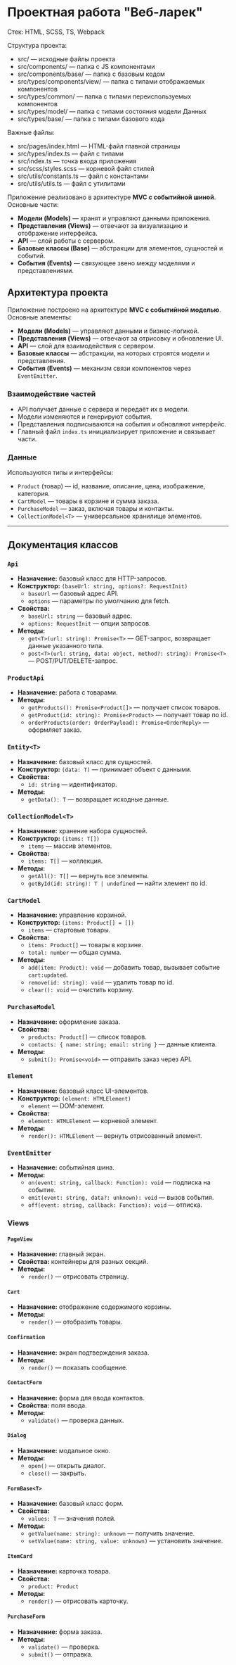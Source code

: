 # Проектная работа "Веб-ларек"

Стек: HTML, SCSS, TS, Webpack


Структура проекта:
- src/ — исходные файлы проекта
- src/components/ — папка с JS компонентами
- src/components/base/ — папка с базовым кодом
- src/types/components/view/ — папка с типами отображаемых компонентов 
- src/types/common/ — папка с типами переиспользуемых компонентов
- src/types/model/ — папка с типами состояния модели Данных
- src/types/base/ — папка с типами базового кода

Важные файлы:
- src/pages/index.html — HTML-файл главной страницы
- src/types/index.ts — файл с типами
- src/index.ts — точка входа приложения
- src/scss/styles.scss — корневой файл стилей
- src/utils/constants.ts — файл с константами
- src/utils/utils.ts — файл с утилитами

Приложение реализовано в архитектуре **MVC с событийной шиной**. Основные части:

- **Модели (Models)** — хранят и управляют данными приложения.
- **Представления (Views)** — отвечают за визуализацию и отображение интерфейса.
- **API** — слой работы с сервером.
- **Базовые классы (Base)** — абстракции для элементов, сущностей и событий.
- **События (Events)** — связующее звено между моделями и представлениями.

## Архитектура проекта

Приложение построено на архитектуре **MVC с событийной моделью**. Основные элементы:

- **Модели (Models)** — управляют данными и бизнес-логикой.
- **Представления (Views)** — отвечают за отрисовку и обновление UI.
- **API** — слой для взаимодействия с сервером.
- **Базовые классы** — абстракции, на которых строятся модели и представления.
- **События (Events)** — механизм связи компонентов через `EventEmitter`.

### Взаимодействие частей

- API получает данные с сервера и передаёт их в модели.
- Модели изменяются и генерируют события.
- Представления подписываются на события и обновляют интерфейс.
- Главный файл `index.ts` инициализирует приложение и связывает части.

### Данные

Используются типы и интерфейсы:

- `Product` (товар) — id, название, описание, цена, изображение, категория.
- `CartModel` — товары в корзине и сумма заказа.
- `PurchaseModel` — заказ, включая товары и контакты.
- `CollectionModel<T>` — универсальное хранилище элементов.

---

## Документация классов

### `Api`

- **Назначение:** базовый класс для HTTP-запросов.
- **Конструктор:** `(baseUrl: string, options?: RequestInit)`
  - `baseUrl` — базовый адрес API.
  - `options` — параметры по умолчанию для fetch.
- **Свойства:**
  - `baseUrl: string` — базовый адрес.
  - `options: RequestInit` — опции запросов.
- **Методы:**
  - `get<T>(url: string): Promise<T>` — GET-запрос, возвращает данные указанного типа.
  - `post<T>(url: string, data: object, method?: string): Promise<T>` — POST/PUT/DELETE-запрос.

### `ProductApi`

- **Назначение:** работа с товарами.
- **Методы:**
  - `getProducts(): Promise<Product[]>` — получает список товаров.
  - `getProduct(id: string): Promise<Product>` — получает товар по id.
  - `orderProducts(order: OrderPayload): Promise<OrderReply>` — оформляет заказ.

### `Entity<T>`

- **Назначение:** базовый класс для сущностей.
- **Конструктор:** `(data: T)` — принимает объект с данными.
- **Свойства:**
  - `id: string` — идентификатор.
- **Методы:**
  - `getData(): T` — возвращает исходные данные.

### `CollectionModel<T>`

- **Назначение:** хранение набора сущностей.
- **Конструктор:** `(items: T[])`
  - `items` — массив элементов.
- **Свойства:**
  - `items: T[]` — коллекция.
- **Методы:**
  - `getAll(): T[]` — вернуть все элементы.
  - `getById(id: string): T | undefined` — найти элемент по id.

### `CartModel`

- **Назначение:** управление корзиной.
- **Конструктор:** `(items: Product[] = [])`
  - `items` — стартовые товары.
- **Свойства:**
  - `items: Product[]` — товары в корзине.
  - `total: number` — общая сумма.
- **Методы:**
  - `add(item: Product): void` — добавить товар, вызывает событие `cart:updated`.
  - `remove(id: string): void` — удалить товар по id.
  - `clear(): void` — очистить корзину.

### `PurchaseModel`

- **Назначение:** оформление заказа.
- **Свойства:**
  - `products: Product[]` — список товаров.
  - `contacts: { name: string; email: string }` — данные клиента.
- **Методы:**
  - `submit(): Promise<void>` — отправить заказ через API.

### `Element`

- **Назначение:** базовый класс UI-элементов.
- **Конструктор:** `(element: HTMLElement)`
  - `element` — DOM-элемент.
- **Свойства:**
  - `element: HTMLElement` — корневой элемент.
- **Методы:**
  - `render(): HTMLElement` — вернуть отрисованный элемент.

### `EventEmitter`

- **Назначение:** событийная шина.
- **Методы:**
  - `on(event: string, callback: Function): void` — подписка на событие.
  - `emit(event: string, data?: unknown): void` — вызов события.
  - `off(event: string, callback: Function): void` — отписка.

### Views

#### `PageView`

- **Назначение:** главный экран.
- **Свойства:** контейнеры для разных секций.
- **Методы:**
  - `render()` — отрисовать страницу.

#### `Cart`

- **Назначение:** отображение содержимого корзины.
- **Методы:**
  - `render()` — отобразить товары.

#### `Confirmation`

- **Назначение:** экран подтверждения заказа.
- **Методы:**
  - `render()` — показать сообщение.

#### `ContactForm`

- **Назначение:** форма для ввода контактов.
- **Свойства:** поля ввода.
- **Методы:**
  - `validate()` — проверка данных.

#### `Dialog`

- **Назначение:** модальное окно.
- **Методы:**
  - `open()` — открыть диалог.
  - `close()` — закрыть.

#### `FormBase<T>`

- **Назначение:** базовый класс форм.
- **Свойства:**
  - `values: T` — значения полей.
- **Методы:**
  - `getValue(name: string): unknown` — получить значение.
  - `setValue(name: string, value: unknown)` — установить значение.

#### `ItemCard`

- **Назначение:** карточка товара.
- **Свойства:**
  - `product: Product`
- **Методы:**
  - `render()` — отрисовать карточку.

#### `PurchaseForm`

- **Назначение:** форма заказа.
- **Методы:**
  - `validate()` — проверка.
  - `submit()` — отправка.
